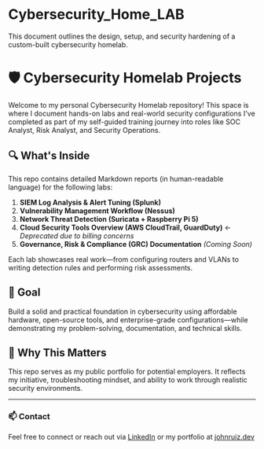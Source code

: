 # Cybersecurity_Home_LAB
This document outlines the design, setup, and security hardening of a custom-built cybersecurity homelab.

# 🛡️ Cybersecurity Homelab Projects

Welcome to my personal Cybersecurity Homelab repository! This space is where I document hands-on labs and real-world security configurations I've completed as part of my self-guided training journey into roles like SOC Analyst, Risk Analyst, and Security Operations.

## 🔍 What's Inside

This repo contains detailed Markdown reports (in human-readable language) for the following labs:

1. **SIEM Log Analysis & Alert Tuning (Splunk)**
2. **Vulnerability Management Workflow (Nessus)**
3. **Network Threat Detection (Suricata + Raspberry Pi 5)**
4. **Cloud Security Tools Overview (AWS CloudTrail, GuardDuty)** ← *Deprecated due to billing concerns*
5. **Governance, Risk & Compliance (GRC) Documentation** *(Coming Soon)*

Each lab showcases real work—from configuring routers and VLANs to writing detection rules and performing risk assessments.

## 🧠 Goal

Build a solid and practical foundation in cybersecurity using affordable hardware, open-source tools, and enterprise-grade configurations—while demonstrating my problem-solving, documentation, and technical skills.

## 💼 Why This Matters

This repo serves as my public portfolio for potential employers. It reflects my initiative, troubleshooting mindset, and ability to work through realistic security environments.

---

### 📫 Contact

Feel free to connect or reach out via [LinkedIn](www.linkedin.com/in/john-ruiz-84a4b72a0) or my portfolio at [johnruiz.dev](http://johnruiz.dev)
